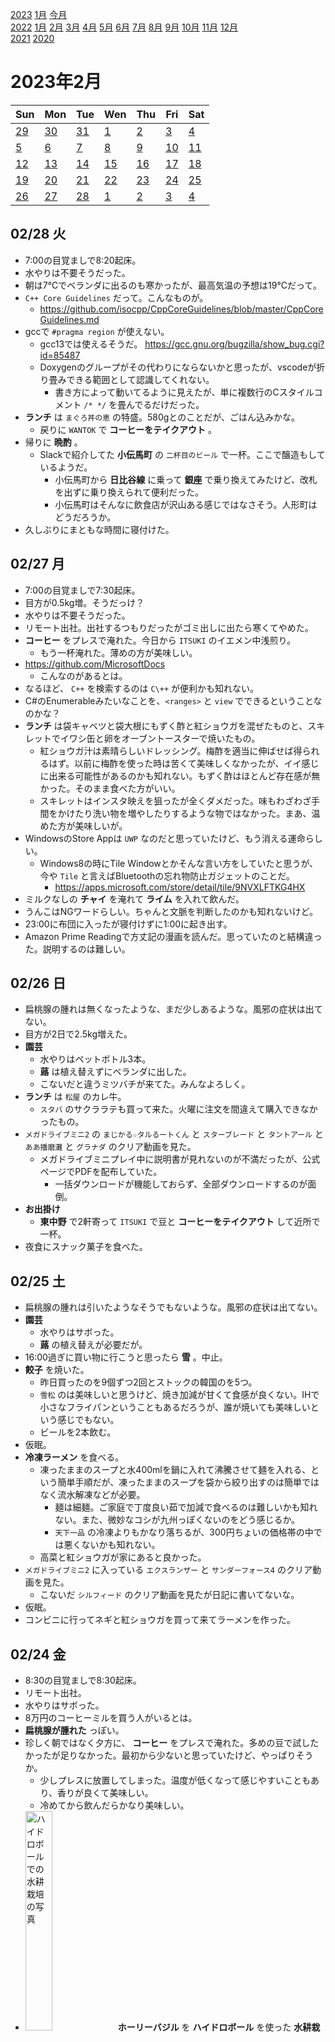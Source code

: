 [2023](README.md#2023) [1月](2023-01.md) [今月](2023-02.md)  
[2022](README.md#2022) [1月](2022-01.md) [2月](2022-02.md) [3月](2022-03.md) [4月](2022-04.md) [5月](2022-05.md) [6月](2022-06.md) [7月](2022-07.md) [8月](2022-08.md) [9月](2022-09.md) [10月](2022-10.md) [11月](2022-11.md) [12月](2022-12.md)  
[2021](README.md#2021) [2020](README.md#2020)  

2023年2月
=========

|Sun|Mon|Tue|Wen|Thu|Fri|Sat|
|---|---|---|---|---|---|---|
|[29](2023-01.md#0129-日)|[30](2023-01.md#0130-月)|[31](2023-01.md#0131-火)|[1](#0201-水)|[2](#0202-木)|[3](#0203-金)|[4](#0204-土)|
|[5](#0205-日)|[6](#0206-月)|[7](#0207-火)|[8](#0208-水)|[9](#0209-木)|[10](#0210-金)|[11](#0211-土)|
|[12](#0212-日)|[13](#0213-月)|[14](#0214-火)|[15](#0215-水)|[16](#0216-木)|[17](#0217-金)|[18](#0218-土)|
|[19](#0219-日)|[20](#0220-月)|[21](#0221-火)|[22](#0222-水)|[23](#0223-木)|[24](#0224-金)|[25](#0225-土)|
|[26](#0226-日)|[27](#0227-月)|[28](#0228-火)|[1](2023-03.md#0301-水)|[2](2023-03.md#0302-木)|[3](2023-03.md#0303-金)|[4](2023-03.md#0304-土)|

## 02/28 火

- 7:00の目覚ましで8:20起床。
- 水やりは不要そうだった。
- 朝は7°Cでベランダに出るのも寒かったが、最高気温の予想は19°Cだって。
- `C++ Core Guidelines` だって。こんなものが。
  - https://github.com/isocpp/CppCoreGuidelines/blob/master/CppCoreGuidelines.md
- gccで `#pragma region` が使えない。
  - gcc13では使えるそうだ。 https://gcc.gnu.org/bugzilla/show_bug.cgi?id=85487
  - Doxygenのグループがその代わりにならないかと思ったが、vscodeが折り畳みできる範囲として認識してくれない。
    - 書き方によって動いてるように見えたが、単に複数行のCスタイルコメント `/* */` を畳んでるだけだった。
- __ランチ__ は `まぐろ丼の恵` の特盛。580gとのことだが、ごはん込みかな。
  - 戻りに `WANTOK` で __コーヒーをテイクアウト__ 。
- 帰りに __晩酌__ 。
  - Slackで紹介してた __小伝馬町__ の `二杯目のビール` で一杯。ここで醸造もしているようだ。
    - 小伝馬町から __日比谷線__ に乗って __銀座__ で乗り換えてみたけど、改札を出ずに乗り換えられて便利だった。
    - 小伝馬町はそんなに飲食店が沢山ある感じではなさそう。人形町はどうだろうか。
- 久しぶりにまともな時間に寝付けた。

## 02/27 月

- 7:00の目覚ましで7:30起床。
- 目方が0.5kg増。そうだっけ？
- 水やりは不要そうだった。
- リモート出社。出社するつもりだったがゴミ出しに出たら寒くてやめた。
- __コーヒー__ をプレスで淹れた。今日から `ITSUKI` のイエメン中浅煎り。
  - もう一杯淹れた。薄めの方が美味しい。
- https://github.com/MicrosoftDocs
  - こんなのがあるとは。
- なるほど、 `C++` を検索するのは `C\++` が便利かも知れない。
- C#のEnumerableみたいなことを、`<ranges>` と `view` でできるということなのかな？
- __ランチ__ は袋キャベツと袋大根にもずく酢と紅ショウガを混ぜたものと、スキレットでイワシ缶と卵をオーブントースターで焼いたもの。
  - 紅ショウガ汁は素晴らしいドレッシング。梅酢を適当に伸ばせば得られるはず。以前に梅酢を使った時は苦くて美味しくなかったが、イイ感じに出来る可能性があるのかも知れない。もずく酢はほとんど存在感が無かった。そのまま食べた方がいい。
  - スキレットはインスタ映えを狙ったが全くダメだった。味もわざわざ手間をかけたり洗い物を増やしたりするような物ではなかった。まあ、温めた方が美味しいが。
- WindowsのStore Appは `UWP` なのだと思っていたけど、もう消える運命らしい。
  - Windows8の時にTile Windowとかそんな言い方をしていたと思うが、今や `Tile` と言えばBluetoothの忘れ物防止ガジェットのことだ。
    - https://apps.microsoft.com/store/detail/tile/9NVXLFTKG4HX
- ミルクなしの __チャイ__ を淹れて __ライム__ を入れて飲んだ。
- うんこはNGワードらしい。ちゃんと文脈を判断したのかも知れないけど。
- 23:00に布団に入ったが寝付けずに1:00に起き出す。
- Amazon Prime Readingで方丈記の漫画を読んだ。思っていたのと結構違った。説明するのは難しい。

## 02/26 日

- 扁桃腺の腫れは無くなったような、まだ少しあるような。風邪の症状は出てない。
- 目方が2日で2.5kg増えた。
- __園芸__
  - 水やりはペットボトル3本。
  - __蕗__ は植え替えずにベランダに出した。
  - こないだと違うミツバチが来てた。みんなよろしく。
- __ランチ__ は `松屋` のカレ牛。
  - `スタバ` のサクララテも買って来た。火曜に注文を間違えて購入できなかったもの。
- `メガドライブミニ2` の `まじかる☆タルるートくん` と `スターブレード` と `タントアール` と `ああ播磨灘` と `グラナダ` のクリア動画を見た。
  - メガドライブミニプレイ中に説明書が見れないのが不満だったが、公式ページでPDFを配布していた。
    - 一括ダウンロードが機能しておらず、全部ダウンロードするのが面倒。
- __お出掛け__
  - __東中野__ で2軒寄って `ITSUKI` で豆と __コーヒーをテイクアウト__ して近所で一杯。
- 夜食にスナック菓子を食べた。

## 02/25 土

- 扁桃腺の腫れは引いたようなそうでもないような。風邪の症状は出てない。
- __園芸__
  - 水やりはサボった。
  - __蕗__ の植え替えが必要だが。
- 16:00過ぎに買い物に行こうと思ったら __雪__ 。中止。
- __餃子__ を焼いた。
  - 昨日買ったのを9個ずつ2回とストックの韓国のを5つ。
  - `雪松` のは美味しいと思うけど、焼き加減が甘くて食感が良くない。IHで小さなフライパンということもあるだろうが、誰が焼いても美味しいという感じでもない。
  - ビールを2本飲む。
- 仮眠。
- __冷凍ラーメン__ を食べる。
  - 凍ったままのスープと水400mlを鍋に入れて沸騰させて麺を入れる、という簡単手順だが、凍ったままのスープを袋から絞り出すのは簡単ではなく流水解凍などが必要。
    - 麺は細麺。ご家庭で丁度良い茹で加減で食べるのは難しいかも知れない。また、微妙なコシが九州っぽくないのをどう感じるか。
    - `天下一品` の冷凍よりもかなり落ちるが、300円ちょいの価格帯の中では悪くないかも知れない。
  - 高菜と紅ショウガが家にあると良かった。
- `メガドライブミニ2` に入っている `エクスランザー` と `サンダーフォース4` のクリア動画を見た。
  - こないだ `シルフィード` のクリア動画を見たが日記に書いてないな。
- 仮眠。
- コンビニに行ってネギと紅ショウガを買って来てラーメンを作った。

## 02/24 金

- 8:30の目覚ましで8:30起床。
- リモート出社。
- 水やりはサボった。
- 8万円のコーヒーミルを買う人がいるとは。
- __扁桃腺が腫れた__ っぽい。
- 珍しく朝ではなく夕方に、 __コーヒー__ をプレスで淹れた。多めの豆で試したかったが足りなかった。最初から少ないと思っていたけど、やっぱりそうか。
  - 少しプレスに放置してしまった。温度が低くなって感じやすいこともあり、香りが良くて美味しい。
  - 冷めてから飲んだらかなり美味しい。
- <img src='images/%E5%86%99%E7%9C%9F%202023%2D02%2D24%2016%2049%2004.jpg' alt='ハイドロボールでの水耕栽培の写真' width='30%'> __ホーリーバジル__ を __ハイドロボール__ を使った __水耕栽培__ で試しに育てている。
  - 何度も煮えた __蒸し器__ 栽培だが、今回は上手く行っている。本棚が45°Cになる問題を換気で解決し、その後は順調だ。
  - コレの種蒔きの話が日記に書いてない。忘れてたようだ。
  - 蒸し器の容器から十分に根が伸びたので、上げ底で水を沢山あげられるようにした。根っこの毛細管現象で、ハイドロボールの中の方は十分に湿っている。これなら水やり頻度はかなり低くてもいいだろう。
- ランチは抜いた。 __間食__ に飴とナッツと中国のソイミートのおつまみを食べた。
  - ソイミートはパッケージがハチノスで、肉だと思い込んでいたが、ハチノスをイメージしたおつまみらしい。
- __晩飯__ はトムヤムスープ。
  - ナンプラーと酸味があればトムヤムと言って良さそう？
    - 今日の内容物は、冷凍餃子、春雨、オイルサーディン缶、ライム、ナンプラー、生姜、レモンドロップ、タマリンド、レモングラス、コブミカンの葉。
    - 春雨はお湯から煮て冷水で締めた。締めたものはいい食感だった。多分コレで正解だろう。
      - そこから煮込んだらコシが弱くなった。悪くないけど良くもない。もう少し太ければいい食感になるのではなかろうか。
- 風邪の症状はまだないが、うつすと悪いので飲みに行くのは控えて、土日の食料を __買い出し__ に __お出掛け__ 。
  - __新中野__ の無人販売の `雪松` の冷凍餃子を買いに行く。最近始めたラーメンも試したい。
  - その近くの `柴田屋酒店` でクラフトビールを買い込む。
  - 帰り道、ファミリーマートでカップ麺とスナックとファミチキを買う。ファミチキはプリングルスのコラボでサワーオニオン味を売ってた。やや甘味を感じる。

## 02/23 木 天皇誕生日

- __ランチ__ は酸辣湯とスナック菓子の半分。
  - 酸辣湯は春雨を試すため。
    - 前回より多い湯で茹で上げて、水で冷やしてしめたらどうだろうと試したが、前回よりは良かったが、プリプリという感じではない。
  - スナック菓子は、昨日か一昨日だと思うが、いつ開けたのか覚えてない。
- __園芸__
  - 水やりはペットボトル３本。
  - 茗荷のポットの雑草は１種類じゃないみたいだ。もう少し観察しようかどうしようか。
  - <img src='images/%E5%86%99%E7%9C%9F%202023%2D02%2D23%2015%2019%2040.jpg' alt='収穫した大量の唐辛子が種類ごとに3つのビニール袋に入った様子の写真' width='30%'> ずっとサボっていたが、 __唐辛子__ を __収穫__ する。かなり採れた。ハバネロは知り合いのお店に配る。
  - <img src='images/%E5%86%99%E7%9C%9F%202023%2D02%2D23%2014%2053%2002.jpg' alt='レモンドロップの新芽の写真' width='30%'> <img src='images/%E5%86%99%E7%9C%9F%202023%2D02%2D23%2014%2054%2046.jpg' alt='レモンドロップの枝がかなり伸びた様子' width='30%'> __レモンドロップ__ を収穫。全然元気がないと思っていたが、少しだけ __新芽__ が出てた。蕾は萎れてるが、青い実が付いてるので、最近付いた実だということになる。かなり大きく育った。剪定した方がいいかどうか。
  - <img src='images/%E5%86%99%E7%9C%9F%202023%2D02%2D23%2014%2057%2042.jpg' alt='すずなりのハバネロの実。葉っぱが少なくてカラフルな実が良く見える' width='30%'> <img src='images/%E5%86%99%E7%9C%9F%202023%2D02%2D23%2015%2022%2016.jpg' alt='ハバネロの新芽' width='30%'>  __ハバネロ__ を収穫。こうやって色とりどりに実っているところを見ると、甘くておいしそうなフルーツに見えてしまう。
    - 木のほとんどは枯れて見えるが、一部の先端にだけ新芽と蕾が付いている。
    - そこを除いて、かなり __剪定__ した。
  - <img src='images/%E5%86%99%E7%9C%9F%202023%2D02%2D23%2015%2012%2050.jpg' alt='写真 2023-02-23 15 12 50.jpg' width='30%'> <img src='images/%E5%86%99%E7%9C%9F%202023%2D02%2D23%2015%2010%2024.jpg' alt='写真 2023-02-23 15 10 24.jpg' width='30%'> 花粉の交換に良かれと思って __梅__ を並べた。 ピントが合ってないが、 __ミツバチ__ が飛んできた。受粉の心配は必要なさそうだ。実を付けるには他の種類の梅の花粉が必要だそうで、蜂がやってくれるなら安心だ。
    - 下の方の蕾も何も付いてない細い枝を少し剪定した。
  - <img src='images/%E5%86%99%E7%9C%9F%202023%2D02%2D23%2015%2016%2007.jpg' alt='写真 2023-02-23 15 16 07.jpg' width='30%'> <img src='images/%E5%86%99%E7%9C%9F%202023%2D02%2D23%2015%2016%2017.jpg' alt='写真 2023-02-23 15 16 17.jpg' width='30%'> __ライム__ と __レモン__ の __蕾__ 。ライムはこんな寒いのに蕾と新芽を出してる。レモンは初めての蕾。
- __お出掛け__ 。
  - 歩いて行くつもりだったが出るのが遅くなった。
  - 電車で __練馬__ の `渋谷園芸` へ。
    - __蕗__ の苗を220円で購入。もう花が付いてる。
    - 梅の木が少ないし、棒じゃない。もう少し早い時期に行くと楽しめそうだ。
    - ハーブや野菜は少な目。
    - 山椒の木の様子と値段を見たかったのだが見当たらなかった。この時期は置いてないものなのだろうか？
  - `フルプレ` で一杯。
    - __夏ミカン__ とは品種のことらしい。小さいのが冬ミカンで大きいのが夏ミカンだと思っていた。
      - 夏に実が付くのではなく、秋に付いた実の酸味が適度になって食べられるようになるのが初夏だということだ。
  - `か和もっち` 2号店で一杯。
  - __江古田__ に移動して `ニコラシカ` と `やきとんきむら` で一杯。 __中井__ と近所で一杯。

## 02/22 水

- 7:00の目覚ましで起床。小便を我慢できなかった。
- 寒い。外は1°Cだって。
- 水やりはサボった。
- 折角早く起きたのにダラダラするだけだったし家を出る時間もいつも通りだった。
- __ランチ__ は社食。
- GitHub で `Mermaid` ってのでMarkdownに図を表示できるそうだ。
  ```mermaid
  graph LR;
    Left-->Right;
  ```
  ````
  ```mermaid  
    graph LR;
      Left-->Right;
  ```
  ````
  - codeblock中にcodeblockを入れる方法を知った。
    `````
    ````
    ```
    content.
    ```
    ````
    `````
- C++のDoxygenコメントをC#に合わせてXMLにしようと思ったら `tparam` が無い。
  - vscode拡張の設定もなかなか動かないし、諦めることにした。
- 東西線で落合で降りて3軒寄って帰る。
  - そんなに寒くないから、どこか東京駅近辺のいいところで飲んで帰りたかったが、休み前で混んでるだろうと思って覗かなかった。
- かなり遅く帰って、カップ焼きそばを食べてしまった。

## 02/21 火

- 7:00の目覚ましで8:30起床。スヌーズ粘り過ぎ。毎回夢を見る。気持ち良かった。頭は起きても大丈夫そうだったが、体が元気ない。運動が必要だ。
- 目方が1.2kg増。ランチだけで満腹だったしね。
- [職場の __コーヒー__ の湯量と豆量](0215-office-coffee) を共に最大にしてみたら、また別の美味しさがあった。
  - 以前は湯量を倍にしたから豆も倍、と試していたが、湯量を変更したら適切な豆量は探り直す必要がある。
- 職場でもらった中国のお土産の魚豆腐はほぼカマボコ。
- `Google` は `alloca()` を使っちゃダメだってさ。
  - https://google.github.io/styleguide/cppguide.html#Nonstandard_Extensions
- >  The name "Elvis operator" refers to the fact that when its common notation, '?:', is viewed sideways, it resembles an emoticon of Elvis Presley with his signature hairstyle.
  - https://en.wikipedia.org/wiki/Elvis_operator
- ふーん。
  - https://www.scratchapixel.com/lessons/3d-basic-rendering/ray-tracing-rendering-a-triangle/moller-trumbore-ray-triangle-intersection.html
  - scalar triple product って言って、
    $$A\cdot(B\times C) = det\begin{bmatrix}
    Ax & Ay & Az \\
    Bx & By & Bz \\
    Cx & Cy & Cz
    \end{bmatrix}$$
    なんだってさ。
    - https://en.wikipedia.org/wiki/Triple_product#Scalar_or_pseudoscalar
  - 三角形と線分の交差判定で、外積と内積で三角錐の内側にいるかどうかを判定するものだと思っていたが、他の方法で算出しようとして同じ操作になるとは面白い。あとは、どれだけSIMDフレンドリーに変形できるか。
- DeepLは多分、いくらか長い文章ならプログラミング関係かどうかを知って単語を選んでくれる。
- え？そうなの？どうやって？
  - > これにより、shared_ptr<void>に対して任意の型Yのオブジェクトへのポインタを代入したとしても、Y型のデストラクタが正しく実行される。
  - https://cpprefjp.github.io/reference/memory/shared_ptr/op_destructor.html
    - `Deleter` を引数に取るバージョンは動くと思うけど、そうでないのもテンプレートでデストラクタを呼び出すのかな？
      - なるほど、こういうことができるのか。
        ```cpp
        template <typename T>
        void destract(void *p) { ((T *)p)->~T(); }
        ```
- __ランチ__ は職場の1Fの `マザーインディア` でビリヤニセット。
  - 戻りに `スタバ` でスプリングラテを __テイクアウト__ 。
    - サクララテを注文したつもりがトッピング違いのソイラテだったらしい。
- 職場でダラダラ調べものしてて21:00になったので、お酒は近所だけにした。

## 02/20 月

- 8:00の目覚ましで8:40起床。
- リモート出社。
- __コーヒー__ をウェーブフィルターで淹れた。
  - 貰い物のハワイの豆。ピーベリーだそうだ。香ばしく、程々のコクで美味しい。
  - 夕方にもう1杯、今度はプレスで淹れた。濃くしたら美味しそうだが、フィルター向きかも知れない。
- __買い物__ にお出掛け。
  - 袋キャベツを買いに行って、ついでにお勤め品のマッシュルームを購入。
  - 帰りに `スタバ` で季節商品の __桜フラペチーノをテイクアウト__ 。
- __ランチ__ は水からワンパンパスタと袋キャベツ。
  - パスタは少し焦げた。具が多い時は厳しいっぽい。
  - 袋キャベツの味付けは、タイのイワシトマト缶に、ベランダのライムの皮をすりおろして果汁を絞った。サルサ似。
- コーヒーをもう一杯、プレスで淹れたが微妙？薄いかも知れない。複雑な香りで、良さげな感じがするんだけど。
- __園芸__ 
  - <img src='images/%E5%86%99%E7%9C%9F%202023%2D02%2D20%2014%2049%2006.jpg' alt='南高梅の花。バックにハバネロ' width='30%'> <img src='images/%E5%86%99%E7%9C%9F%202023%2D02%2D20%2014%2049%2045.jpg' alt='白加賀の花。カレーリーフと絡まってる。バックにオリーブ' width='30%'> __梅__ の花が咲いた。 __南高梅__ と __白加賀__ 。 一番元気だった __豊後__ はまだ。蕾が膨らんではいるけど。ここのところ暖かかったからね。
  - [01/06に書いた新しい生姜の芽](2023-01.md#0106-ginger) が枯れたように見える。
- `#pragma once` はもう移植性があるんだね。gccは意地で実装しなかったように見えたけど、CLangが出てきて態度が変わったのかな？
- 近所のもつ焼き屋で __晩酌__ 。帰りに別の店で一杯。
- __夜食__ に酸辣湯。昨日買って来た緑豆春雨を使うため。
  - フェンピーと食感が違う。もっとムチムチしてると思ってたが、歯切れがいい。一度冷やさないとダメなのかな？そんなのある？

## 02/19 日

- こないだ同僚と `インクレディブルマシーン` の話をしてたと思ったら最近のアングリーバードの広告がそんな感じでダウンロードしたが、今のところそんな様子が無い。コンストレイントは付いたが。
- __晩飯__ と __買い物__ に __お出掛け__ 。
  - 目当てだったラーメン屋は日曜は店じまいが早い。
  - `ドンキホーテ` でエアダスターを購入。
  - `華僑服務社` で緑豆春雨とおつまみを購入。
    - 緑豆春雨は吸収が遅いそうだ。同じ緑豆からできた幅広春雨のフェンピーが好きなので、ダイエット食に試してみたい。
  - 10円パンに行列が出来てた。
  - 大久保二丁目交差点付近のにんにく焼肉を謳う `プルシン` で __晩酌__ 。ニンニクダレを沢山使えて楽しい。
  - アチコチに寄って一杯。華僑服務社で買ったおつまみを配る。

## 02/18 土

- 日記をpushしようとしたらスクリプトが失敗した。
  - アクセストークンを作り直して、ブラウザでログインし直して、で直ったけど、必要だったのはブラウザログインでの二段階認証だけだったかも知れない。
    - でも、だとするとCI/CD的に面倒じゃない？というか、何が必要なのか教えてくれよ。
- 英文法の本を読んでいても、前回何をやったのか覚えてない。
- <details><summary>テストコードでforループで配列の比較をしてるのを見て、 `Enumerable.SequenceEqual()` が使えないか見てみたら、 `Func<TSource, TSource, bool>` を取らないので `IEqualityComparer<>` の実装が必要で面倒だ。</summary>

  - 今回はintとstringなので
    ```cs
    Assert(Enumerable.SequenceEqual(expecteds, actual.Select(x => x.ParseInt())));
    ``` 
    でもいいんだけど。
  - ```cs
    Assert(expecteds.Count() == actual.Count() && 
        actual.Zip(expecteds).Where(x => x.Item1 != x.Item2.ToString()).Count() == 0);
    ```
    とか
    ```cs
    Assert(expecteds.Count() == actual.Count() && 
        actual.Select((x, i) => (x, i)).Where(x => x.x == expecteds[x.i].ToString()).Count() == 0);
    ```
    とかになるの？そうすると2回評価が必要だよね。
  </details>

- __ランチ__ は水からパスタリベンジ。
  - 近所のスーパーで冷凍餃子とカット野菜を買って来て一緒に煮る。
    - カットトマト60gで水190g。
    - 沸騰したところから、中火で10分で試す。としようと思ったけど、全体が十分に加熱する前に、まあまあ水分が減った。かき混ぜて5分、もう一度かき混ぜて5分。
    - ずっとやや強火でやって、最後に蓋を開けて水分を飛ばして、茹で加減は丁度良いところもあるが、塊だった部分は火が通っていない。
- 冷蔵庫にアイスクリームをストックしてあるんだけど、ちょっと大きいので食べる気になる機会が今のところない。
- __間食__ にカップスープで冷凍餃子を煮てみた。
  - もっと煮る必要があった。安全な温度にはなっていたが、美味しく食べるにはもっと良く煮る必要がある。
- [C++20のリファレンス](https://cpprefjp.github.io/)を見ていたが、こんなにあったっけ？
  - もう忘れてしまったのか、翻訳が進んで項目が増えたのか。
- __お出掛け__ 。
  - __中野新橋__ で __会食__ 。ついでに行く前に久しぶりの馴染みの店に顔出し。
  - 近所とか東中野でアチコチ行って4軒。

## 02/17 金

- 8:00の目覚ましで9:00起床。
- 水やりはペットボトル2本ちょっと。
- リモート出社。
- __コーヒー__ を濃い目にプレスで淹れて美味しい。
- スーパーに買い物に出たがスマホを家に忘れてしまい、写真を撮れないのでスタバとかには寄らなかった。
- __ランチ__ は袋キャベツとパスタ。
  - 袋キャベツはベランダのライムとオリーブオイルとハリッサのドレッシング。
  - パスタは水曜と同様に水からフライパンで煮てみたがまた芯が残った。
    - トマト缶を減らしてみた。また、野菜炒め用のカット野菜を一緒に煮た。
    - 時間になったので火を止めたが、水分が結構残っていた。野菜から出たものかも知れないのでそこで止めたが、もっと水を吸わせる必要があった。
    - 弱火で沸騰を維持するくらいにしたが、水分を吸わせるにはもっと強火にすべきなんだろうか。
      - 電子レンジで調理した時は、出来上がりの様子を見る限り、かなりグラグラ湧いてたと思う。
- ランチのために収穫した __ライム__ はカイガラムシの分泌物でベトベト。
  - ついでにいくらかカイガラムシ掃除。
  - 結構大きいのがいる。それでも樹勢が弱ってる感じはしないから、大したことはないのかも知れない。分泌物の塊がアチコチにあり、それだけ樹液を吸われたわけだけど。分泌物のすぐそばや上方にいない理由が良く分からない。
- 攻略サイトを見ながら `ラグナセンティ` クリア。
- `スターブレード` をやってみたが、メガドラパッドで頑張る気にはなれない。
- メガドラミニは取説見れないの？
- `Amazon Prime Reading` のチェックをして11冊。

## 02/16 木

- 8:00の目覚ましで8:30起床。
- 水やりはサボった。
- __ランチ__ は `奏す庵` のカツ丼。
  - 盛り盛りにトッピングするつもりだったがランチタイムは単品注文できないようだ。
  - 戻りに `王徳伝` で台湾の __緑茶をテイクアウト__ 。
- Google Testはバイナリを配っていないようだ。パッケージマネージャからインストールできないのは少しだけハードルが高いかも知れない。
- 同僚に誘って貰って `クラフトロック` で __会食__ 。同じ店に2日連続。
- [Puzzle Script](https://www.puzzlescript.net/) というのを教えて貰った。

## 02/15 水

- 7:00の目覚ましで8:30起床。スヌーズ頑張り過ぎ。
- `accidentally` には「ミスしてしまって」の意味もあるらしい。単に偶然のこともどちらも指すそうだ。
  <!-- cspell: disable-next-line -->
  - `tial` ではなくて `tal` なのが覚えられなそう。
- Visitor Patternは複雑過ぎると思うんだけど。
  - expatみたいだと思ったら、そういう感じでは多分何度も使ってるな。それでも正直なところ、パターンとして覚えるには厳しい。
- デザインパターンにはAbstract FactoryのほかにFactory Methodパターンがあるのか。
- IOC ContainerはFactoryだと思っていたが、デザインパターンに親しんでいる人からすると、Factoryはもっと具体的な構造を指すんだな。
- <a id="0215-office-coffee"></a>職場の __コーヒー__ は標準湯量で淹れるのが美味しい。湯量も豆の量も増減できるが、お湯と豆の量を共に増やしても同じ味にならない。
- __ランチ__ は社食のグリーンカレー。社食のカレーは結構美味しい。
- こないだから職場PCでvmmemがやたらとCPU負荷が高い。さらにその内訳も知りたいのだが。
- 帰りに `クラフトロック` と近所で __一杯__ 。

## 02/14 火

- 8:00の目覚ましで9:00起床。
- バレンタインだね。
- ゲームやってると、昔は左の親指が痛かったが、このゲームは右の方が痛い。
- 昼に食べるサラダをコンビニに買いに行った。卵も買うつもりだったが忘れた。
- 水やりはペットボトル1本。
- __コーヒー__ を薄めにプレスで淹れた。解像感があって美味しいが詰まらない。
- 今の取引先が `GitHub Enterprise` を使っている。
  - 検証用のコードは個人リポジトリを作ってそこに書いている。
  - そこに同僚からPRがきた。有難い。
  - 手元のmainはPR対象のコミットから進んでいるのでブランチを切って一度そこにマージしようと思ったがやり方が分からない。
    - マージ先のブランチを選択するコンボボックスが表示されない。同じコミットをポイントしてるから？
    - ローカルで `remote` を追加してやるものなのだろうか。
  - 結局GitHubのmainにそのままマージして、手元でrebaseした。
- スーパーに卵を買いに行って、帰りに __コーヒーをテイクアウト__ 。
  - チョコレートを付けてくれるが、ここはバレンタインデーではなくてもいつも。
- __ランチ__ は袋キャベツと袋大根に鯖缶とアレコレしたサラダと、トマトチーズパスタ。
  - 鯖缶はコンビニで買ったちょっと良さ気なハリッサ風のもの。
    - ベランダのライムを絞ったが、小さな実は粒が小さくて硬くて絞りにくい。
  - パスタはNYTに載って「これはカルボナーラじゃない」とイタリア人が激怒したというものにインスパイアされたもの。
    - レンチンカルボナーラを鍋で煮て、水分をトマト缶に替えたもの。チーズと卵を最後に和える。
      - レンチンは庫内でかなり吹き上げているようだ。そんなに強く沸騰させ続ける必要はないハズだ。1分程度で沸騰するはずだから、途中で火力を落とすと電気代にも優しいのではないかと思ったが、コンロでいいんじゃないの？
      - レンチンで洗い物が減るかと言えば、タッパーか鍋かということで、プラスチックの方が脂が落ちにくい。
  - 本当に放置したら焦げそう。
  - 今回はトマト200gに水50gだが、十分に水を吸わずに芯が残った。
    - 途中でかき混ぜて水が減ったせいもあるかも知れないが、トマトを入れてスタートするなら相当減らす必要がありそう。焦げる可能性も含めて。味も濃過ぎるかも知れない
    - トマトが濃過ぎるのは、 [こないだ作った __暗殺者のパスタ__](2023-01.md#0129-assassins-pasta) の印象のせいもありそうだ。そういや前回の経験から言えば、テフロンのフライパンなら焦げも大丈夫だろう。空炊きは不安だが。
  - 卵1個でもソースが十分に多過ぎる。
  - 食べてる時よりも、食べた後の部屋の残り香の方が美味しそうな匂い。濃ければいいってものではないんだな。
- そろそろ缶詰のラベルを全面糊付けするのはやめてもいいのでは？
- 作業用BGMのためにかなり久しぶりにYouTubeを開いたら以前に再生一時停止したままになってて驚いた。
- __コーヒー__ を濃い目にプレスで淹れた。今のところ普通が一番美味しいが、もっと濃くしたら別の展開がありそうかも。
- __コーヒー__ を更にマキネッタで淹れてミルクフォームを追加。
- __晩飯__ ？にカップスープと冷凍総菜。
- `ラグナセンティ` をいくらか進めた。0:30に終われた。

## 02/13 月

- 7:30の目覚ましで8:30起床。
- 目方が2kg増えた。半分は麺。
- リモート出社。
- 水やりは無し。
- 朝、昼に食べるサラダを買いに行った。
- __コーヒー__ をプレスで淹れた。今日から `早川亭` のエチオピアウォッシュド。
  - もう一杯をウェーブフィルターで淹れた。コチラの方が香ばしくてコーヒーらしい。どっちがいいかは悩む。
- __ランチ__ は近所に出来てた間借りカレー。かなり美味しいしお得だと思うけど、僕の食べたいのとは違う。
  - 戻りに `スタバ` でソイラテのグランデを買って帰る。が、思い出したが、夕方に飲むことで夜の空腹を抑えるのではなかったか。
- `Skyrim` が75%オフ。昔PS3版を買ったが遊ぼうとしたら本体アップデートが始まり、2度と起動しなかった。
  - 遊ばない気がする。すでに持ってるドラゴンズドグマやFableとかを遊ぶべきだ。まあ、その3本ならSkyrimが一番興味があるが。
    - 丁度いいプレイ動画があるといいけど。
- `メガドライブミニ` の収録タイトルを見ていて、 `ラグナセンティ` と `アリシアドラグーン` はアクションRPGだということを認識していなかったので、ちょっとやってみたい。
- iPhoneのライブラリからの再生で、 `My Little Lover` のアルバム `FANTASY` からの曲が続くから、曲指定で再生したのかと思ったらランダムにたまたま選ばれただけだった。
  - 家にいるんだからストリーミングで何か聞いた方が良かった。
- __晩飯__ はカップ麺。ニンニクたっぷり鯖カレーということだったがお湯を入れ過ぎた気がする。
- ラグナセンティをやってたら夜中になった。
  - しばらくセーブしないまま死んで悲しい。

## 02/12 日

- Switchでオンラインショップを覗こうとしたら本体を更新しろって、しかも自分でへニューを探して実行しろって。
- 最高気温17°Cだって。11:00現在は10°C。ベランダは程よい。
- __園芸__
  - 水やりはペットボトル2本。
  - <img src='images/%E5%86%99%E7%9C%9F%202023%2D02%2D12%2015%2008%2003.jpg' alt='写真 2023-02-12 15 08 03.jpg' width='30%'> __レモン__ の木に蕾が。
  - __コブミカン__ をカイガラムシ掃除。今まで気付いてなかったけど、柑橘系だからと見てみたらいた。手がいい匂い。
  - __梅__ の蕾は膨らんでるけどまだ。
  - 調子悪い方の __ライム__ の下の方に実が付いてまあまあ大きくいた。今まで気付かなかったのか。
  - 茗荷のポットの雑草が萎れかけてる。え？水多過ぎくらいにしてたつもりだったけど。
- __コーヒー__ をやや細めに挽いて多めの豆でウェーブフィルターで淹れた。美味しい。こうやって飲む豆だったらしい。
- __ランチ__ はカップ麺わかめラーメン胡麻豆乳鍋風にワカメと粉末食物繊維を追加したもの。
- メガドラミニ2の `シルフィード` を少し遊んだ。難しい。
  - オールクリアの動画を見た。
- __晩飯__ は __西新宿__ の `麺屋武蔵五輪洞` の辛味つけ麺に煮卵と味玉とメンマのトッピングにビール。
  - メンマはビールのつまみに先に出してもらった。100円にしてはかなり多い。
  - __茹で上げ1kgまで無料__ ということで写真映えを期待して食べてきた。
  - 本店で一度食べたことがあって、美味しかってので期待していた。美味しかった。
    - 本店のは鴨と魚介で、蕎麦をあのスープで食べたいと思った。
  - つけ汁が1回お代わりできるんだけど、丁度良く使い切った。割りスープで飲むためにもう少し欲しかったが、1杯丸々は飲めない。
  - 麺がほとんどうどん。コシが程々で、カンスイが入ってなさそうに思える。程々の太さでもう少しコシがある方が好きかも。
- 表現の自由の関係で完全自殺マニュアルを検索したら心の相談を提案された。
- `ライトクルセイダー` ってのは `トレジャー` だったのか。
- お腹一杯で寝ちゃう。結局この週末もあまり色々出来なかった。

## 02/11 土

- __コーヒー__ をやや細めに挽いて薄めにウェーブフィルターで淹れた。この豆にはこれが合うかも知れない。もう使い終わるけど。
- 水やりはサボった。
- 暖かい。
- __ランチ__ に __お出掛け__ 。
  - 大久保の `オンヘヤ` はランチをやめたそうだ。
  - __新大久保__ の `ジャガルチ市場` で参鶏湯とチャプチェとビール3杯。
    - おかずがセルフでお代わり自由。白菜キムチ、カクテキ、モヤシナムル、葉っぱ、マカロニサラダ。
    - キムチがニンニクとニラが強めで美味しい。
    - もっと山盛りおかずを食べるつもりだったが十分に満腹した。
    - 丁度昼頃に入って、余り混んでなかったが、13:30に出る頃にはほぼ満席だった。
    - 他の客は大体サムギョプサル食べ放題だった。
  - `豆林` で __コーヒーをテイクアウト__ 。
    - ドリームと読むのだそうだ。「林」はイムだから、「豆」がドルとかそんなのかな？トウからそんなに遠くないかも知れない。
  - __東中野__ の `早川亭` で __コーヒーをテイクアウト__ して豆も購入。
- 仮眠。
- 色々やりたいハズなんだけど。
- 東中野と近所で3軒。
  - TIL `I'am with stupid.`.
    - 矢印を添えて「コイツ馬鹿」ってTシャツとかにするらしい。ChatGPTが教えてくれた。
      - ChatGPTでGoogleが焦ってるみたいな報道を見て懐疑的だったが、調べものしてて候補に出たサイトに入る必要が無いと広告を表示するチャンスが減るワケだ。
      - 図が必要なサイトは著作権の問題でAIが生成できるようになるのは先だろう。それでもいつかは、かもね。

## 02/10 金

- 7:00の目覚ましで起床。
- 水やりは無し。 __梅__ にはあげてもいいかも知れなかったが、やらなくてもいいくらい。
- 雪だ。
- 早めに家を出て __日本橋駅__ で降りてコーヒーを買って行く。
  - 昨日帰りに見かけた `松秀` に行ったらテイクアウトをやっていないそうだ。
  - `羅芋豆` と書いてローズと読む店がGoogle mapによるとテイクアウトできるそうだが、外から見た感じが微妙だったのでスルー。
  - 以前にも行った `Chooze Coffee` でドリップ __コーヒーをテイクアウト__ 。前回は時間に余裕がなかったので汲み置きのだった。
- 昨日もだけど、三越の __あんこ博__ に開店前から大行列。
- `スカイツリー` が頭を雲に隠してる。雪で全体が見えにくい。
- __ランチ__ は `ブッチャーブラザーズ` でステーキプレート1.5倍とハンバーグ。
  - 昨日の店の系列店。雪だから並ばずに入れるかと思って、開店と同時に行ってみたら僕が最初だった。
    - ハンバーグが美味しい。ステーキは肉が固いが慣れると特有の良さがある。
  - みぞれ。
  - 歩いていたらおでん屋の `お多幸` を見つけた。ランチもやってるらしい。
    - そういや神田と言えば `まつや` があるはずだと思って検索したら、ほぼ __秋葉原__ だった。と思ったら昼休みでも全然歩けそうだ。
    - 秋葉原までランチに歩けるとしたら、秋葉原は __デカ盛り__ の店が多いんじゃなかったっけ？
    - と思って検索したら多くが駅の向こうだった。試してみないと分からない。
  - 戻りに `Bless` で __コーヒーをテイクアウト__ 。機械抽出。
- 雨の中、 __東中野__ で3軒、近所で1軒巡って __一杯__ 。

## 02/09 木

- 7:00の目覚ましで7:30起床。
- 水やりはサボった。
- 少し早く家を出たので __日本橋駅__ で降りて `SR Coffee Roaster & Bar` で __コーヒーをテイクアウト__ 。
  - 浅煎り寄りで5種類の豆。
  - ワインボトルが奥のガラス張りの部屋に沢山並んでいて、夜も行ってみたい。
- 職場への到着がギリギリ過ぎた。あの辺に行くなら、さらにもう少し早く出る必要がある。
  - 江戸橋を渡ろうとしたが、工事中だった。反対側の歩道は使えそうだったが、歩道橋で渡っているときに気付いた。
- 今はスペルチェックの辞書をdocumentsリポジトリで1つにしてるが、サブフォルダ毎に分けるとしたら、どういう設定にしたらいいのかな？
  - vscodeのワークスペース作って、マルチルートとしてサブフォルダを登録するのかな？
- __ランチ__ は __神田__ の `東京ブッチャーズ` でステーキプレート。
  - カレーが燻製の香りで珍しい。
  - 姉妹店の `ブッチャーブラザーズ` に行きたかったけど行列してた。
    - 火曜も行こうとして、6人並んでいたのがグループだから入れないのか行列なのか分からずにパスした。
    - 明日が雪予報だから挑戦してみる。ダメなら今度は遅い時間に挑戦。
  - 戻りに `エース` で __コーヒーをテイクアウト__ 。
    - テイクアウト可能なのは汲み置きのブレンドだけ。 `斎藤コーヒー` も `山形屋` もそうだし、この辺では多い業態のようだ。
- 凄い名前の人が入社してきた。
- Unityの起動が遅いのは当然だと思うがUnityHubはさっさと起動して欲しい。
- 夕方に社食のソイラテ大を飲むようになって、昼が普通の量でも夜に空腹を感じにくくなった。
- 職場でダラダラ調べものしててキリが悪くて退社が遅くなった。
- 近所で一杯やって帰宅。

## 02/08 水

- 7:00の目覚ましで8:10起床。
- 水やりはペットボトル2本。
- __体重の推移__ を見直してみると、職場が変わってから __3kg程度は底上げ__ されているように見える。
- <img src='images/%E5%86%99%E7%9C%9F%202023%2D02%2D08%209%2009%2039.jpg' alt='写真 2023-02-08 9 09 39.jpg' width='30%'> 電車のホームの整列位置が後ろに移動していた。
- 職場のコーヒーを淹れるときに濃さを調節出来て、どのくらいの薄めがいいのか探っていたが、久しぶりに標準で飲んだら美味しい。
  - 最近は倍量で淹れることが多かったのを湯量も標準にしたので、そちらも関係があるかも知れない。
- __ランチ__ は社食でカシミールカレー。クローブが強くていい香りだった。
- 今のところ一番分かりやすかったCMakeの解説。
  - https://zenn.dev/rjkuro/articles/054dab5b0e4f40
- Yahoo!天気は今日は雨は降らないと言っていたが降った。
- 帰りに __晩酌__
  - 東京駅の `旅する子ブタ` で晩酌。ワインを白2杯赤1杯。まあまあグラスワインの種類があった。入れ替え頻度はどうなんだろうか。
- 久しぶりに `AppAgg` をチェックして2本ダウンロード。
  - `Hello Human` は脱出ゲームのような謎解きのようなゲーム。雰囲気がいいし悪くない。ボリュームが少ないが、インディーの無料のなら十分に良く出来てる。
  - `Potion Puzzle` は物理演算のボールを特定個数だけ特定の出口に誘導するゲーム。28ステージしかない。途中でやる気をなくしたのだろうか。もったいない。
  - これまでは割引きゲームで調べていたが、更新順にしたら良かった。以前はAppZappというのを使っていたが、GPDRでサービスをやめてしまった。ソッチだと、割引きor無料ゲーム更新というのがあって便利だった。

## 02/07 火

- 7:00の目覚ましで8:20起床。
- __園芸__
  - 水やりは不要そうだったので無し。
  - <img src='images/%E5%86%99%E7%9C%9F%202023%2D02%2D07%209%2004%2005.jpg' alt='写真 2023-02-07 9 04 05.jpg' width='30%'> __ホーリーバジル__ に花芽が付いたので摘んだ。早いな。まあ、ポットで買ってきた時もすぐに付けたんだけど。
- __ランチ__ は __神田__ の `Ramp Cap` でローストビーフ丼とハンバーグ定食。
  - 渋谷店にも行ったことがある。若い女の子がニコニコしながら働いていて、いい会社かも知れないと思った。
    - 丼があるからハンバーグは単品だと嬉しいんだけど、定食だけだというのでライスは無しにして貰った。
    - ローストビーフは割と丁度良い火加減と厚さ。ハンバーグのソースが牛筋煮込みで筋肉が乗っていて素晴らしいお得感だ。
  - 戻りに `瀧本珈琲` で __コーヒーをテイクアウト__ 。
  - 戻りに少し神田付近を散歩して、何軒かランチに行くべき店の目星を付けてきた。
    - ワインバーをネットで検索してもあまり出ないけど、結構ある。
- `Coba` の曲が沢山入っているハズなのになかなか掛からないな、と思った。
  - 作業用音楽として聞くプレイリストがいくつかある。
    - 星が最低でも1つ付いているもの、3つ付いているもの、iPhone用。
      - iPhone用は、あんまり聞かないものを抜いたもの。iTunesからの同期対象はこのプレイリスト。
    - Cobaに星が付いてないとは思えないんだけど、星をつける習慣が無い頃に買ったアルバムだっただろうか。
  - 入っているもの全部対象になるように、全曲シャッフルにした。
  - したらすぐに `紙ふうせん` の `冬が来る前に` が流れて懐かしかった。
    - ラルクの `Honey` は何度も歌ったが、覚えてるのとアチコチ違う。頭の中で結構改変してしまっていたらしい。
    - 全曲シャッフルのハズなのに忖度が激しい。星を考慮してるようだ。
  - iPhoneのインターフェースだと、星のリストが見れない。
    - それで昔、ライブラリの楽曲をクエリするアプリを作ろうと思ったんだけど、あんまり真面目に星を付けなくなったりストリーミングを聞くようになったりで放置していた。
    - 今の職場がWifiを解放していないので端末のローカルのライブラリから掛けるようになって、また欲しくなった。

- <details><summary>エンディアン変換を階層的に行ったら速くなのるかな？64bitsなら明らかだが。</summary>

  - ```cpp
    return (x << 24) | ((x & 0x00ff00ff) << 8) | ((x >> 8) & 0x00ff00ff) | (x >> 24);
    ```
    9 ops and latencies.
  - ```cpp
    unsigned int x2 = ((x & 0x00ff00ff) << 8) | ((x >> 8) & 0x00ff00ff);
    return (x2 >> 16) | (x2 << 16);
    ```
    8 ops and latencies.
  - ```cpp
    unsigned long long x2 = ((x & 0x00ff00ff00ff00ffLL) << 8) | ((x >> 8) & 0x00ff00ff00ff00ffLL);
    unsigned long log x3 = ((x2 & 0x0000ffff0000ffffLL) << 16) | ((x >> 16) & 0x0000ffff0000ffffLL);
    return (x3 << 32) | (x3 >> 32);
    ```
    13 ops and latencies.

  </details>

- <details><summary>C#のstackallocを使ってみた。</summary>

  - ```cs
    var source = new byte[] { 0x12, 0x34, 0x56, 0x78 };
    ReadOnlySpan<byte> reversed = stackalloc byte[] { source[3], source[2], source[1], source[0] };
    var result = BitConverter.ToInt32(reversed);
    ```
  - `System.BitConverter` を使ってエンディアン変換していたコードを見たことがあって、BitConverterに渡すArrayをスワップすると破壊してしまうし、Arrayをヒープ確保したくない。
    - ValueTuple.AsSpan()があれば `BitConverter.ToInt32((v[3], v[2], v[1], v[0]).AsSpan())` でスタック確保でエンディアン変換できるのに。
  - BinaryPrimitives.ReverseEndianness() っていうのがあるけど、CLSコンプライアントではない、ってのは何にどのくらい影響があるんだろう。
    - https://learn.microsoft.com/en-us/dotnet/api/system.buffers.binary.binaryprimitives.reverseendianness
  - まあ、前記のビット演算がいいと思うけどね。

  </details>

- つーか、CPU命令に実装されるべきだろう。ハードウェアならかなり安く実装できるだろうに。命令コード空間をケチってるのか。
- `endianness` の登録先はユーザー辞書だな。
- 帰りに __一杯__ 。
  - `クラフトロック` で一杯。

## 02/06 月

- 7:00の目覚ましで7:40起床。
- 水やりは無し。
- Unityやってて `[Serializable]` とかに慣れてて `[DataContract]` の意味合いを理解できなかったが、こういうことなのかな。
  - https://learn.microsoft.com/en-us/dotnet/api/system.runtime.serialization.datacontractattribute#data-contracts
- C#の実行時コンパイル。
  - https://learn.microsoft.com/en-us/dotnet/api/microsoft.csharp.csharpcodeprovider
  - https://learn.microsoft.com/en-us/dotnet/csharp/programming-guide/concepts/expression-trees/
  - メソッド名で `Invoke()` するのは簡単なんだけど、引数無しのstaticメソッド以外は色々と自力で解決する必要がある。
- (01/27の `Task.Yield()` の件)[2023-01.md#0127-yielding-thread] だけど、リアルスレッドが無いからUnityスレッドに回らないのは当たり前な気がしてきた。
- __ランチ__ は `Steak the First` でハラミステーキ単品200gとハンバーグ単品200gとサラダ大。
  - 片方単品片方セットで頼んだつもりだったが両方単品だった。むしろそちらの方が良かったので嬉しい。
  - 戻りに `Green bean to bar` で __ホットチョコレートをテイクアウト__ 。
    - コーヒーの代わり。
    - いつもある普通のと、フランボワーズとあって迷ったが初めてなので普通のにした。
- https://cmake.org/cmake/help/latest/guide/tutorial/index.html
- git mergeするのに、マージされる側のコミットにいないといけないと思っていたけど、そんなことはないらしい。
  - https://learngitbranching.js.org/ をやってみて知った。
- 友人の送別会。韓国に2年間行ってくるそうだ。

## 02/05 日

- __園芸__
  - 水やりはペットボトル3本。
  - 蜂のような虫が飛んできてすぐにどこかへ行った。梅が咲きそうで、授粉をどうしようかと思っていたが、蜂がいるなら嬉しい。
- __ランチ__ はカップ麺とカット野菜とコンビニの角煮。
  - 二郎インスパイアのカップ麺で、まず分量のお湯で短めに麺を茹でて丼によける。そのお湯にカット野菜を入れて沸騰したらスープを溶く。ドンプリにスープを入れ、野菜を盛り、角煮を乗せる。思ったより野菜のカサが減って、見た目のインパクトをあまり強くできなかった。
- __新宿三丁目__ の `マルゴグランデ` で友人と __会食__ 。
- 帰りに買い物。 __イスラム横丁__ でガーリックパウダーと、近所のスーパーでキッチンペーパーとカップ麺。

## 02/04 土

- __コーヒー__ をプレスで淹れた。
  - やや薄めで淹れたが、湯温と豆を挽く粗さも調整できるんだったな。
- `千疋屋` の __フルーツ食べ放題__ の予約がもう終わっていた。次回は3/1正午から。
- 不織布マスクを洗濯していた。コロナ初期、毛羽立った不織布マスクをしている人を見て、そこまでするかと思ったものだが。
- 毛布を洗濯。
- __園芸__
  - 水やりは不要そうなのでしなかった。
  - 久しぶりにカイガラムシ掃除。
    - まあまあ大きいのがいた。この寒さでまだ育つのか。
    - アチコチに蝋蜜の塊らしきものがあって、恐らくカイガラムシが作ったものだ。こんなに沢山生成できるほどライムの栄養を吸ったというのは許せない感じがする。
- __ランチ__ は袋の千切りキャベツと袋のレタスとレンチンカルボナーラ。
  - カルボナーラはお湯が吹いて庫内を汚していた。割と大きな容器を使う必要がある。
  - チーズ少な目卵2個にして、袋の野菜とパスタと両方に丁度良いくらいだった。パスタだけなら半分でもいいかも。
- __お出掛け__
  - __東中野__ のビアバーで __一杯__ 。
  - 自然派ワインのバーで一杯やって、静岡おでんをテイクアウトして、近くのバーに差し入れ。

## 02/03 金

- 7:00の目覚ましを8:00に掛け直して8:30起床。
- リモート出社にする。
- __コーヒー__ をプレスで淹れた。
  - かなり薄めに淹れてみて、割といいけどグッと来ない。
  - もう一杯濃いめに淹れて少しずつ薄くした。やはりやや薄めが丁度良い。
- __ランチ__ は __西新宿__ のカレー屋 `きんもち` でチキンカレーと野菜カレーをテイクアウト。
  - 帰りに __初台__ の `GET BETTER` で __コーヒーをテイクアウト__ 。
  - どこかコンビニでキャベツの千切りを買おうと思っていて、 `サミット` で買っていく。ついでにナムル盛り合わせと牛乳と卵。
    - いろんな恵方巻が売っていて欲しくなったがカレー2人前買ってある。
- 電子レンジの調子が悪い。
- Wikipediaを見てると、日本語ページを読むよりも英語ページをDeepLに翻訳させた方が読みやすいことがしばしばある。
- 折角牛乳があるので __チャイ__ を淹れた。茶葉が少なかった。難しい。
- __夕食__ はナムルとキャベツの千切りとカップ春雨スープに溶きたまを入れたものとななちき2つ。
  - 春雨スープは溶きたまにするために鍋で茹でた。蒸発したのか、水分が足りなくて熱い春雨の和え物になった。
  - ナムルとキャベツで足りなかったから春雨スープを食べて、それでも足りないのでコンビニに行った。
    - 食べ始めると口が欲しがるんだよね。お腹は満腹ではないものの要望は発してなかった。
    - 歩いていると、食欲が落ち着いた。そういう意味では外食はダイエット向きかもね。
    - コンビニで色々と食料のストックを買った。
      - キャベツの千切りを買って土曜に食べようかと思ったが、食べたいと思ってから買いに行こうと思い直した。

## 02/02 木

- 7:00の目覚ましで7:10起床。
- 水やりはペットボトル1本。
- __ランチ__ は `クリスプサラダワークス` のサラダとソイラテ。
  - 近隣店舗のテイクアウト可能なランチを予約してデリバリーしてもらうサービスがあって、それが割引きだった。1500円が1000円で、多分直接買うよりも安い。
    - でも、同じビルのB1Fなので、今後は自分で取りに行くだろう。
- へえ。`わ板` `ぬ板`
- 半開区間のことを日記に書いたことが無かったのか。
- __東中野__ で会食。仲のいい焼肉屋。
- 2軒寄って帰る。

## 02/01 水

- 8:00の目覚ましで8:40起床。ギリギリ。
- 水やりはサボった。
- 電車混雑。
- `保守性` は日本語ではMaintainabilityだが、中国語ではConservativeだそうだ。
- `Task.Yield()` の話だけど、Unityスレッドがタスクじゃないから譲っても実行されないのかも知れない。コンストラクタで [TaskCreationOptions](https://learn.microsoft.com/en-us/dotnet/api/system.threading.tasks.taskcreationoptions) を渡すという話かも。
- __ランチ__ は社食の定食とカフェラテ大。ソイミートのチリコンカンが美味しそうだと思ったが売り切れだった。
- `g++` が無いと `gcc` はc++をコンパイルできないのか。
- law, rule, convention, tradition, practice, common usage, custom, habit.
  - regular? standard? agree?
- annoy, bother, worry, disturb, trouble
- DeepLで質問を翻訳してChatGPTに聞いて、返答をDeepLに翻訳してもらう。

  - <details><summary>Q: What is the difference between INSTANT and IMMEDIATE in a programming context?</summary>

    A: In a programming context, the terms "instant" and "immediate" are often used to refer to the speed at which an action is executed or the amount of time it takes for a change to take effect.

    "Instant" typically refers to something that happens very quickly, but may still have some delay. For example, a function that is executed "instantly" might still take a fraction of a second to run.

    "Immediate" refers to something that happens without any delay, as soon as possible. An action that is executed "immediately" will happen as soon as the conditions for its execution are met, with no delay.

    In summary, "instant" usually refers to quick execution, while "immediate" refers to execution without delay.
    </details>

- `consistant` と `consistent` でこんなに意味が違うとは。
- 帰りに __晩酌__ 。
  - 隣のビルの `Steak the First` で __晩酌__ 。
    - 立ち飲みカウンターでは期間限定でドリンクが300円、ワインのボトルが半額だそうだ。
    - カットステーキを注文したんだけど、ソースが付いてない。塩コショウのみ。強気だ。
  - 近所で1軒寄って帰る。

<!-- cSpell:words Chooze vmmem WANTOK -->
<!-- cspell:ignoreRegExp 0x[0-9A-Fa-f]+[lL]* -->
